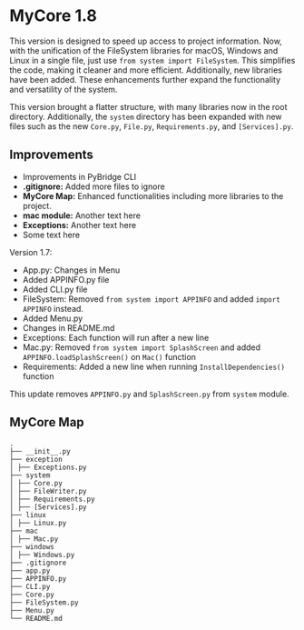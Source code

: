 # MyCore 1.8

This version is designed to speed up access to project information.
Now, with the unification of the FileSystem libraries for macOS, Windows and Linux in a single file, just use `from system import FileSystem`. This simplifies the code, making it cleaner and more efficient. Additionally, new libraries have been added. These enhancements further expand the functionality and versatility of the system.

This version brought a flatter structure, with many libraries now in the root directory. Additionally, the `system` directory has been expanded with new files such as the new `Core.py`, `File.py`, `Requirements.py`, and `[Services].py`.

## Improvements

- Improvements in PyBridge CLI
- **.gitignore:** Added more files to ignore
- **MyCore Map:** Enhanced functionalities including more libraries to the project.
- **mac module:** Another text here
- **Exceptions:** Another text here
- Some text here

Version 1.7:

- App.py: Changes in Menu
- Added APPINFO.py file
- Added CLI.py file
- FileSystem: Removed `from system import APPINFO` and added `import APPINFO` instead.
- Added Menu.py
- Changes in README.md
- Exceptions: Each function will run after a new line
- Mac.py: Removed `from system import SplashScreen` and added `APPINFO.loadSplashScreen()` on `Mac()` function
- Requirements: Added a new line when running `InstallDependencies()` function

This update removes `APPINFO.py` and `SplashScreen.py` from `system` module.

## MyCore Map

```
.
├── __init__.py
├── exception
│ ├── Exceptions.py
├── system
│ ├── Core.py
│ ├── FileWriter.py
│ ├── Requirements.py
│ ├── [Services].py
├── linux
│ ├── Linux.py
├── mac
│ ├── Mac.py
├── windows
│ ├── Windows.py
├── .gitignore
├── app.py
├── APPINFO.py
├── CLI.py
├── Core.py
├── FileSystem.py
├── Menu.py
└── README.md
```